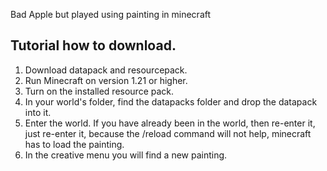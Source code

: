 Bad Apple but played using painting in minecraft

## Tutorial how to download.
1. Download datapack and resourcepack.
2. Run Minecraft on version 1.21 or higher.
3. Turn on the installed resource pack.
4. In your world's folder, find the datapacks folder and drop the datapack into it.
5. Enter the world. If you have already been in the world, then re-enter it, just re-enter it, because the /reload command will not help, minecraft has to load the painting.
6. In the creative menu you will find a new painting.
